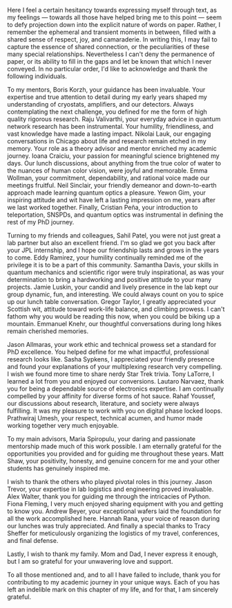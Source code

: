 Here I feel a certain hesitancy towards expressing myself through text, as my feelings — towards all those have helped bring me to this point — seem to defy projection down into the explicit nature of words on paper. Rather, I remember the ephemeral and transient moments in between, filled with a shared sense of respect, joy, and camaraderie. In writing this, I may fail to capture the essence of shared connection, or the peculiarities of these many special relationships. Nevertheless I can't deny the permanence of paper, or its ability to fill in the gaps and let be known that which I never conveyed. In no particular order, I'd like to acknowledge and thank the following individuals. 

To my mentors, Boris Korzh, your guidance has been invaluable. Your expertise and true attention to detail during my early years shaped my understanding of cryostats, amplifiers, and our detectors. Always contemplating the next challenge, you defined for me the form of high quality rigorous research. Raju Valivarthi, your everyday advice in quantum network research has been instrumental. Your humility, friendliness, and vast knowledge have made a lasting impact. Nikolai Lauk, our engaging conversations in Chicago about life and research remain etched in my memory. Your role as a theory advisor and mentor enriched my academic journey. Ioana Craiciu, your passion for meaningful science brightened my days. Our lunch discussions, about anything from the true color of water to the nuances of human color vision, were joyful and memorable. Emma Wollman, your commitment, dependability, and rational voice made our meetings fruitful. Neil Sinclair, your friendly demeanor and down-to-earth approach made learning quantum optics a pleasure. Yewon Gim, your inspiring attitude and wit have left a lasting impression on me, years after we last worked together. Finally, Cristian Peña, your introduction to teleportation, SNSPDs, and quantum optics was instrumental in defining the rest of my PhD journey. 

Turning to my friends and colleagues, Sahil Patel, you were not just great a lab partner but also an excellent friend. I'm so glad we got you back after your JPL internship, and I hope our friendship lasts and grows in the years to come. Eddy Ramirez, your humility continually reminded me of the privilege it is to be a part of this community. Samantha Davis, your skills in quantum mechanics and scientific rigor were truly inspirational, as was your determination to bring a hardworking and positive attitude to your many projects. Jamie Luskin, your candid and lively presence in the lab kept our group dynamic, fun, and interesting. We could always count on you to spice up our lunch table conversation. Gregor Taylor, I greatly appreciated your Scottish wit, attitude toward work-life balance, and climbing prowess. I can't fathom why you would be reading this now, when you could be biking up a mountain. Emmanuel Knehr, our thoughtful conversations during long hikes remain cherished memories.

Jason Allmaras, your work ethic and technical prowess set a standard for PhD excellence. You helped define for me what impactful, professional research looks like. Sasha Sypkens, I appreciated your friendly presence and found your explanations of your multiplexing research very compelling. I wish we found more time to share nerdy Star Trek trivia. Tony LaTorre, I learned a lot from you and enjoyed our conversions.  Lautaro Narvaez, thank you for being a dependable source of electronics expertise. I am continually compelled by your affinity for diverse forms of hot sauce. Rahaf Youssef, our discussions about research, literature, and society were always fulfilling. It was my pleasure to work with you on digital phase locked loops. Prathwiraj Umesh, your respect, technical acumen, and humor made working together very much enjoyable. 

To my main advisors, Maria Spiropulu, your daring and passionate mentorship made much of this work possible. I am eternally grateful for the opportunities you provided and for guiding me throughout these years. Matt Shaw, your positivity, honesty, and genuine concern for me and your other students has genuinely inspired me. 

I wish to thank the others who played pivotal roles in this journey. Jason Trevor, your expertise in lab logistics and engineering proved invaluable. Alex Walter, thank you for guiding me through the intricacies of Python. Fiona Fleming, I very much enjoyed sharing equipment with you and getting to know you. Andrew Beyer, your exceptional wafers laid the foundation for all the work accomplished here. Hannah Rana, your voice of reason during our lunches was truly appreciated. And finally a special thanks to Tracy Sheffer for meticulously organizing the logistics of my travel, conferences, and final defense.

Lastly, I wish to thank my family. Mom and Dad, I never express it enough, but I am so grateful for your unwavering love and support. 

To all those mentioned and, and to all I have failed to include, thank you for contributing to my academic journey in your unique ways. Each of you has left an indelible mark on this chapter of my life, and for that, I am sincerely grateful.


